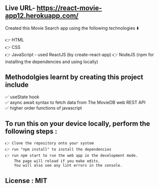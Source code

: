 ## Live URL- https://react-movie-app12.herokuapp.com/

Created this Movie Search app using the following technologies ⬇️

👉 HTML <br>
👉 CSS <br>
👉 JavaScript - used ReactJS (by create-react-app)
👉 NodeJS (npm for installing the dependencies and using locally)

## Methodolgies learnt by creating this project include

✅ useState hook <br>
✅ async await syntax to fetch data from The MovieDB web REST API <br>
✅ higher order functions of javascript

## To run this on your device locally, perform the following steps :

    👉 Clone the repository onto your system
    👉 run "npm install" to install the dependencies
    👉 run npm start to run the web app in the development mode.
        The page will reload if you make edits.
        You will also see any lint errors in the console.

## License : MIT
